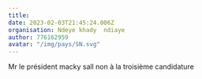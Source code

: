 ```yaml
---
title: 
date: 2023-02-03T21:45:24.006Z
organisation: Ndeye khady  ndiaye
author: 776162959
avatar: "/img/pays/SN.svg"
---
```


Mr le président macky  sall non à la troisième  candidature 